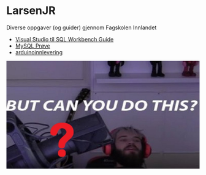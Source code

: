 # LarsenJR
Diverse oppgaver (og guider) gjennom Fagskolen Innlandet

- [Visual Studio til SQL Workbench Guide](https://larsenjr.github.io/MySQLGuide)
- [MySQL Prøve](https://larsenjr.github.io/SQLprøve)
- [arduinoinnlevering](https://larsenjr.github.io/arduino)


![MrWorldwide](img/can_u_do_this.jpg)
